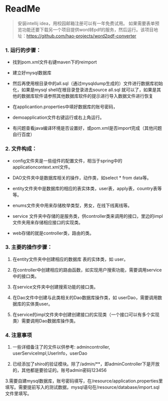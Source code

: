 # ReadMe

>安装intellij idea，用校园邮箱注册可以有一年免费试用。
>如果需要表单预览功能还要下载另一个项目提供word转pdf的服务，然后运行。该项目地址：https://github.com/hao-projects/word2pdf-converter

### 1. 运行的步骤：

- 找到pom.xml文件右键maven下的reimport

- 建立好mysql数据库

- 然后再使用根目录中的all.sql（通过mysqldump生成的）文件进行数据库初始化，如果是mysql shell在根目录登录进去source all.sql 就可以了，如果是其他的数据库软件请参照其他数据库软件的提示进行导入数据文件进行恢复

- 在applicantion.properties中填好数据库的账号密码，

- demoapplication文件右键运行或右上角运行。

- 有问题查看java编译环境是否设置好，或pom.xml是否import完成（其他问题自行百度）

### 2. 文件构成：

- config文件夹是一些组件的配置文件，相当于spring中的applicationcontext.xml文件。

- DAO文件夹中是数据库相关的操作，动作类，如select * from data等。

- entity文件夹中是数据库的相应的表实体类，user表，apply表，country表等等。

- enums文件夹中用来存储枚举类型，男女，在线下线离线等。

- service 文件夹中存储的是服务类，供controller类来调用的接口，里边的impl文件夹用来存储相应接口的实现类。

- web存储的就是controller类，路由的类。

### 3. 主要的操作步骤：

1. 在entity文件夹中创建相应的数据库 表的实体类，如 user。

2. 在controller中创建相应的路由函数，如实现用户搜索功能，需要调用service中的接口类。

3. 在service文件夹中创建搜索功能的接口类。

4. 在Dao文件中创建与此类相关的Dao数据库操作类，如 userDao，需要调用数据库的实体类user。

5. 在service的impl文件夹中创建创建接口的实现类（一个接口可以有多个实现类）需要调用Dao数据库操作类。

### 4. 注意事项

1. 一些详细备注了的文件以供参考: admincontroller, userServiceImpl,UserInfo，userDao

2. 已经添加了shiro的验证模块。除了/admin/**，即adminController下是开放的，其他都是要验证的。账号admin密码123456

3.需要自建mysql数据库，账号密码填写，在/resource/application.properties里填写。需要提前写入的测试数据，mysql语句在/resource/database/import.sql文件里填写。



